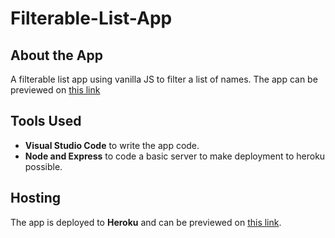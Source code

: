 # Filterable-List-App

## About the App
A filterable list app using vanilla JS to filter a list of names. The app can be previewed on [this link](https://filterable-list-app.herokuapp.com/)

## Tools Used
- **Visual Studio Code** to write the app code. 
- **Node and Express** to code a basic server to make deployment to heroku possible.

## Hosting
The app is deployed to **Heroku** and can be previewed on [this link](https://filterable-list-app.herokuapp.com/).

